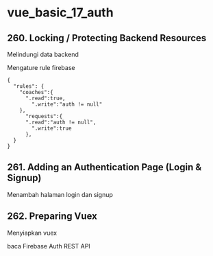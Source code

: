 # vue_basic_17_auth

## 260. Locking / Protecting Backend Resources

Melindungi data backend

Mengature rule firebase

```
{
  "rules": {
    "coaches":{
      ".read":true,
        ".write":"auth != null"
    },
      "requests":{
      ".read":"auth != null",
        ".write":true
      },
  }
}
```

## 261. Adding an Authentication Page (Login & Signup)

Menambah halaman login dan signup

## 262. Preparing Vuex

Menyiapkan vuex

baca Firebase Auth REST API
